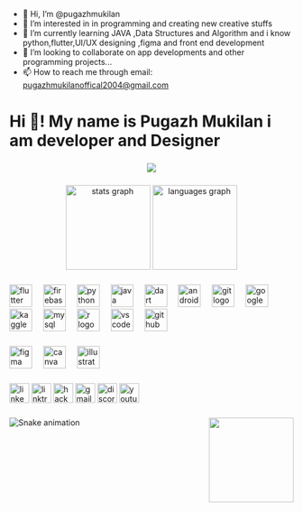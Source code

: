 - 👋 Hi, I’m @pugazhmukilan
- 👀 I’m interested in in programming and creating new creative stuffs
- 🌱 I’m currently learning JAVA ,Data Structures and Algorithm and i know python,flutter,UI/UX designing ,figma and  front end development
- 💞️ I’m looking to collaborate on app developments  and other programming projects...
- 📫 How to reach me through email: pugazhmukilanoffical2004@gmail.com

<!---
Hi, I'm Pugazh Mukilan, a coding and programming enthusiast who started his journey in 2020. I am passionate about developing things and exploring various areas of interest, with a special focus on automation using AI/ML and security using AI systems. I am also interested in developing personal and useful software applications, and I have a keen interest in learning new logics and implementing them in my projects.

Skills:

Coding and programming in multiple languages (such as Python, Java, C++, and dart)
Developing software applications for personal and practical use
Logical thinking and problem-solving skills


Areas of Interest:

1)Automation using AI/ML: I enjoy exploring and implementing various automation techniques using AI/ML algorithms to optimize and streamline processes in different domains.

2)Security using AI systems: I am fascinated by the potential of AI in enhancing security measures, such as intrusion detection, threat analysis, and anomaly detection, and I am keen on developing solutions in this area.

3)Personal and useful software development: I love creating software applications that are practical and useful in day-to-day life, ranging from productivity tools to entertainment applications.

4)Learning and implementing new logics: I have a strong curiosity for learning new concepts and logics, and I enjoy implementing them in my projects to enhance their functionality and efficiency.


I am constantly learning and exploring new technologies and techniques to enhance my coding and programming skills. Connect with me on GitHub to collaborate on exciting projects and contribute to the development of innovative solutions!
--->



<h1 align="left">Hi 👋! My name is Pugazh Mukilan i am developer and Designer</h1>

###

<div align="center">
  <img src="https://profile-counter.glitch.me/pugazhmukilan/count.svg?"  />
</div>

###

<div align="center">
  <img src="https://github-readme-stats.vercel.app/api?username=pugazhmukilan&hide_title=false&hide_rank=false&show_icons=true&include_all_commits=true&count_private=true&disable_animations=false&theme=dracula&locale=en&hide_border=false" height="150" alt="stats graph"  />
  <img src="https://github-readme-stats.vercel.app/api/top-langs?username=pugazhmukilan&locale=en&hide_title=false&layout=compact&card_width=320&langs_count=5&theme=dracula&hide_border=false" height="150" alt="languages graph"  />
</div>

###

<div align="left">
  <img src="https://cdn.jsdelivr.net/gh/devicons/devicon/icons/flutter/flutter-original.svg" height="40" alt="flutter logo"  />
  <img width="12" />
  <img src="https://cdn.jsdelivr.net/gh/devicons/devicon/icons/firebase/firebase-plain.svg" height="40" alt="firebase logo"  />
  <img width="12" />
  <img src="https://cdn.jsdelivr.net/gh/devicons/devicon/icons/python/python-original.svg" height="40" alt="python logo"  />
  <img width="12" />
  <img src="https://cdn.jsdelivr.net/gh/devicons/devicon/icons/java/java-original.svg" height="40" alt="java logo"  />
  <img width="12" />
  <img src="https://cdn.jsdelivr.net/gh/devicons/devicon/icons/dart/dart-original.svg" height="40" alt="dart logo"  />
  <img width="12" />
  <img src="https://skillicons.dev/icons?i=androidstudio" height="40" alt="androidstudio logo"  />
  <img width="12" />
  <img src="https://cdn.simpleicons.org/git/F05032" height="40" alt="git logo"  />
  <img width="12" />
  <img src="https://cdn.simpleicons.org/googlecloud/4285F4" height="40" alt="googlecloud logo"  />
  <img width="12" />
  <img src="https://cdn.simpleicons.org/kaggle/20BEFF" height="40" alt="kaggle logo"  />
  <img width="12" />
  <img src="https://cdn.simpleicons.org/mysql/4479A1" height="40" alt="mysql logo"  />
  <img width="12" />
  <img src="https://cdn.simpleicons.org/r/276DC3" height="40" alt="r logo"  />
  <img width="12" />
  <img src="https://cdn.simpleicons.org/visualstudiocode/007ACC" height="40" alt="vscode logo"  />
  <img width="12" />
  <img src="https://skillicons.dev/icons?i=github" height="40" alt="github logo"  />
</div>

###

<div align="left">
  <img src="https://cdn.jsdelivr.net/gh/devicons/devicon/icons/figma/figma-original.svg" height="40" alt="figma logo"  />
  <img width="12" />
  <img src="https://cdn.jsdelivr.net/gh/devicons/devicon/icons/canva/canva-original.svg" height="40" alt="canva logo"  />
  <img width="12" />
  <img src="https://cdn.jsdelivr.net/gh/devicons/devicon/icons/illustrator/illustrator-plain.svg" height="40" alt="illustrator logo"  />
</div>

###

<div align="left">
  <img src="https://img.shields.io/static/v1?message=LinkedIn&logo=linkedin&label=&color=0077B5&logoColor=white&labelColor=&style=for-the-badge" height="35" alt="linkedin logo"  />
  <img src="https://img.shields.io/static/v1?message=Linktree&logo=linktree&label=&color=1de9b6&logoColor=white&labelColor=&style=for-the-badge" height="35" alt="linktree logo"  />
  <img src="https://img.shields.io/static/v1?message=HackerRank&logo=hackerrank&label=&color=2EC866&logoColor=white&labelColor=&style=for-the-badge" height="35" alt="hackerrank logo"  />
  <img src="https://img.shields.io/static/v1?message=Gmail&logo=gmail&label=&color=D14836&logoColor=white&labelColor=&style=for-the-badge" height="35" alt="gmail logo"  />
  <img src="https://img.shields.io/static/v1?message=Discord&logo=discord&label=&color=7289DA&logoColor=white&labelColor=&style=for-the-badge" height="35" alt="discord logo"  />
  <img src="https://img.shields.io/static/v1?message=Youtube&logo=youtube&label=&color=FF0000&logoColor=white&labelColor=&style=for-the-badge" height="35" alt="youtube logo"  />
</div>

###

<img align="right" height="150" src="https://pixabay.com/illustrations/binary-code-binary-binary-system-475664/"  />

###

<img src="https://raw.githubusercontent.com/pugazhmukilan/pugazhmukilan/output/snake.svg" alt="Snake animation" />

###
